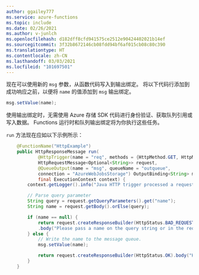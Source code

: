 ```yaml
---
author: ggailey777
ms.service: azure-functions
ms.topic: include
ms.date: 02/26/2021
ms.author: v-junlch
ms.openlocfilehash: d182dff8cfd941575ce2512e90424402021b14ef
ms.sourcegitcommit: 3f32b8672146cb08fdd94bf6af015cb08c80c390
ms.translationtype: HT
ms.contentlocale: zh-CN
ms.lasthandoff: 03/03/2021
ms.locfileid: "101697501"
---
```

现在可以使用新的 `msg` 参数，从函数代码写入到输出绑定。 将以下代码行添加到成功响应之前，以便将 `name` 的值添加到 `msg` 输出绑定。

```java
msg.setValue(name);
```

使用输出绑定时，无需使用 Azure 存储 SDK 代码进行身份验证、获取队列引用或写入数据。 Functions 运行时和队列输出绑定将为你执行这些任务。

`run` 方法现在应如以下示例所示：

```java
    @FunctionName("HttpExample")
    public HttpResponseMessage run(
            @HttpTrigger(name = "req", methods = {HttpMethod.GET, HttpMethod.POST}, authLevel = AuthorizationLevel.ANONYMOUS) 
            HttpRequestMessage<Optional<String>> request, 
            @QueueOutput(name = "msg", queueName = "outqueue", 
            connection = "AzureWebJobsStorage") OutputBinding<String> msg, 
            final ExecutionContext context) {
        context.getLogger().info("Java HTTP trigger processed a request.");

        // Parse query parameter
        String query = request.getQueryParameters().get("name");
        String name = request.getBody().orElse(query);

        if (name == null) {
            return request.createResponseBuilder(HttpStatus.BAD_REQUEST)
            .body("Please pass a name on the query string or in the request body").build();
        } else {
            // Write the name to the message queue. 
            msg.setValue(name);

            return request.createResponseBuilder(HttpStatus.OK).body("Hello, " + name).build();
        }
    }
```

